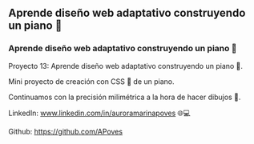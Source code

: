 ## Aprende diseño web adaptativo construyendo un piano 🎹


### Aprende diseño web adaptativo construyendo un piano 🎹



Proyecto 13: Aprende diseño web adaptativo construyendo un piano 🎹.



Mini proyecto de creación con CSS 🎨 de un piano.

Continuamos con la precisión milimétrica a la hora de hacer dibujos 🚀.



LinkedIn: www.linkedin.com/in/auroramarinapoves 🌐💻

Github: https://github.com/APoves
